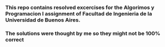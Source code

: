 ### This repo contains resolved excercises for the Algorimos y Programacion I assignment of Facultad de Ingenieria de la Universidad de Buenos Aires.

### The solutions were thought by me so they might not be 100% correct
